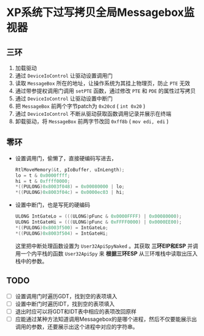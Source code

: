 # XP系统下过写拷贝全局Messagebox监视器
## 三环

1. 加载驱动
2. 通过 `DeviceIoControl` 让驱动设置调用门
3. 读取 `MessageBox` 所在的地址，让操作系统为其挂上物理页，防止 `PTE` 无效
4. 通过带参提权调用门调用 `setPTE` 函数，通过修改 `PTE` 和 `PDE` 的属性过写拷贝
5. 通过 `DeviceIoControl` 让驱动设置中断门
6. 把 `MessageBox` 前两个字节patch为 `0x20cd` ( `int 0x20` )
7. 通过 `DeviceIoControl` 不断从驱动获取函数调用记录并展示在终端
8. 卸载驱动，将 `MessageBox` 前两字节改回 `0xff8b` ( `mov edi, edi` )



## 零环

+ 设置调用门，偷懒了，直接硬编码写进去，

  ```c
  RtlMoveMemory(&t, pIoBuffer, uInLength);
  lo = t & 0x0000ffff;
  hi = t & 0xffff0000;
  *((PULONG)0x8003f048) = 0x00080000 | lo;
  *((PULONG)0x8003f04c) = 0x0000ec03 | hi;
  ```

+ 设置中断门，也是写死的硬编码

  ```c
  ULONG IntGateLo = (((ULONG)pFunc & 0x0000FFFF) | 0x00080000);
  ULONG IntGateHi = (((ULONG)pFunc & 0xFFFF0000) | 0x0000EE00);
  *((PULONG)0x8003f500) = IntGateLo;
  *((PULONG)0x8003f504) = IntGateHi;
  ```

  这里把中断处理函数设置为 `User32ApiSpyNaked` 。其获取 **三环EIP和ESP** 并调用一个内平栈的函数 `User32ApiSpy` 来 **根据三环ESP** 从三环堆栈中读取出压入栈中的参数。



## TODO

- [ ] 设置调用门时遍历GDT，找到空的表项填入
- [ ] 设置中断门时遍历IDT，找到空的表项填入
- [ ] 退出时应可以将GDT和IDT表中相应的表项改回原样
- [ ] 应能通过某种方法知道调用Messagebox的是哪个进程，然后不仅要能展示出调用的参数，还要展示出这个进程中对应的字符串。
